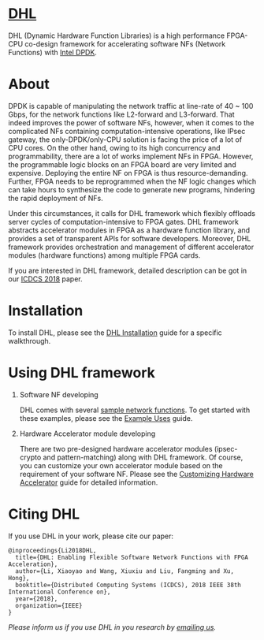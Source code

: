 # [DHL][dhl]

DHL (Dynamic Hardware Function Libraries) is a high performance FPGA-CPU co-design framework for accelerating software NFs (Network Functions) with [Intel DPDK][dpdk]. 

# About

DPDK is capable of manipulating the network traffic at line-rate of 40 ~ 100 Gbps, for the network functions like L2-forward and L3-forward. 
That indeed improves the power of software NFs, however, when it comes to the complicated NFs containing computation-intensive operations, like IPsec gateway, the only-DPDK/only-CPU solution is facing the price of a lot of CPU cores. 
On the other hand, owing to its high concurrency and programmability, there are a lot of works implement NFs in FPGA. However, the programmable logic blocks on an FPGA board are very limited and expensive. Deploying the entire NF on FPGA is thus resource-demanding. Further, FPGA needs to be reprogrammed when the NF logic changes which can take hours to synthesize the code to generate new programs, hindering the rapid deployment of NFs. 

Under this circumstances, it calls for DHL framework which flexibly offloads server cycles of computation-intensive to FPGA gates. DHL framework abstracts accelerator modules in FPGA as a hardware function library, and provides a set of transparent APIs for software developers. 
Moreover, DHL framework provides orchestration and management of different accelerator modules (hardware functions) among multiple FPGA cards.

If you are interested in DHL framework, detailed description can be got in our [ICDCS 2018][icdcs2018] paper.

# Installation
To install DHL, please see the [DHL Installation][install] guide for a specific walkthrough.

# Using DHL framework
1. Software NF developing

	DHL comes with several [sample network functions][examples]. 
	To get started with these examples, please see the [Example Uses][examples_doc] guide.
	
2. Hardware Accelerator module developing

	There are two pre-designed hardware accelerator modules (ipsec-crypto and pattern-matching) along with DHL framework. 
	Of course, you can customize your own accelerator module based on the requirement of your software NF. 
	Please see the [Customizing Hardware Accelerator][customizing_hw_acc] guide for detailed information.

# Citing DHL
If you use DHL in your work, please cite our paper:
```
@inproceedings{Li2018DHL,
  title={DHL: Enabling Flexible Software Network Functions with FPGA Acceleration},
  author={Li, Xiaoyao and Wang, Xiuxiu and Liu, Fangming and Xu, Hong},
  booktitle={Distributed Computing Systems (ICDCS), 2018 IEEE 38th International Conference on},
  year={2018},
  organization={IEEE}
}
```

_Please inform us if you use DHL in you research by [emailing us](mailto:fmliu@hust.edu.cn)._

[dhl]: http://opencloudnext.github.io/
[dpdk]: http://dpdk.org/
[icdcs2018]: https://fangmingliu.github.io/files/icdcs18-DHL-FPGA-FangmingLiu.pdf
[install]: docs/Install.md
[examples]: examples/
[examples_doc]: docs/Examples.md
[customizing_hw_acc]: docs/Customizing_hardware_accelerator.md
